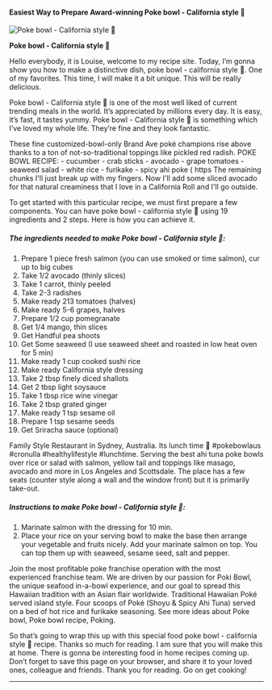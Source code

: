             

#### Easiest Way to Prepare Award-winning Poke bowl - California style 🥗

![Poke bowl - California style 🥗](https://img-global.cpcdn.com/recipes/5155e306a2df77ad/751x532cq70/poke-bowl-california-style-%f0%9f%a5%97-recipe-main-photo.jpg)

**Poke bowl - California style 🥗**

Hello everybody, it is Louise, welcome to my recipe site. Today, I’m gonna show you how to make a distinctive dish, poke bowl - california style 🥗. One of my favorites. This time, I will make it a bit unique. This will be really delicious.

Poke bowl - California style 🥗 is one of the most well liked of current trending meals in the world. It’s appreciated by millions every day. It is easy, it’s fast, it tastes yummy. Poke bowl - California style 🥗 is something which I’ve loved my whole life. They’re fine and they look fantastic.

These fine customized-bowl-only Brand Ave poké champions rise above thanks to a ton of not-so-traditional toppings like pickled red radish. POKE BOWL RECIPE: - cucumber - crab sticks - avocado - grape tomatoes - seaweed salad - white rice - furikake - spicy ahi poke ( https The remaining chunks I'll just break up with my fingers. Now I'll add some sliced avocado for that natural creaminess that I love in a California Roll and I'll go outside.

To get started with this particular recipe, we must first prepare a few components. You can have poke bowl - california style 🥗 using 19 ingredients and 2 steps. Here is how you can achieve it.

##### The ingredients needed to make Poke bowl - California style 🥗:

1.  Prepare 1 piece fresh salmon (you can use smoked or time salmon), cur up to big cubes
2.  Take 1/2 avocado (thinly slices)
3.  Take 1 carrot, thinly peeled
4.  Take 2-3 radishes
5.  Make ready 213 tomatoes (halves)
6.  Make ready 5-6 grapes, halves
7.  Prepare 1/2 cup pomegranate
8.  Get 1/4 mango, thin slices
9.  Get Handful pea shoots
10.  Get Some seaweed (I use seaweed sheet and roasted in low heat oven for 5 min)
11.  Make ready 1 cup cooked sushi rice
12.  Make ready California style dressing
13.  Take 2 tbsp finely diced shallots
14.  Get 2 tbsp light soysauce
15.  Take 1 tbsp rice wine vinegar
16.  Take 2 tbsp grated ginger
17.  Make ready 1 tsp sesame oil
18.  Prepare 1 tsp sesame seeds
19.  Get Sriracha sauce (optional)

Family Style Restaurant in Sydney, Australia. Its lunch time 🥗 #pokebowlaus #cronulla #healthylifestyle #lunchtime. Serving the best ahi tuna poke bowls over rice or salad with salmon, yellow tail and toppings like masago, avocado and more in Los Angeles and Scottsdale. The place has a few seats (counter style along a wall and the window front) but it is primarily take-out.

##### Instructions to make Poke bowl - California style 🥗:

1.  Marinate salmon with the dressing for 10 min.
2.  Place your rice on your serving bowl to make the base then arrange your vegetable and fruits nicely. Add your marinate salmon on top. You can top them up with seaweed, sesame seed, salt and pepper.

Join the most profitable poke franchise operation with the most experienced franchise team. We are driven by our passion for Poki Bowl, the unique seafood in-a-bowl experience, and our goal to spread this Hawaiian tradition with an Asian flair worldwide. Traditional Hawaiian Poké served island style. Four scoops of Poké (Shoyu & Spicy Ahi Tuna) served on a bed of hot rice and furikake seasoning. See more ideas about Poke bowl, Poke bowl recipe, Poking.

So that’s going to wrap this up with this special food poke bowl - california style 🥗 recipe. Thanks so much for reading. I am sure that you will make this at home. There is gonna be interesting food in home recipes coming up. Don’t forget to save this page on your browser, and share it to your loved ones, colleague and friends. Thank you for reading. Go on get cooking!

* * *